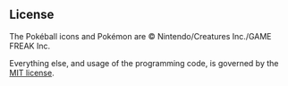 License
-------

The Pokéball icons and Pokémon are © Nintendo/Creatures Inc./GAME FREAK Inc.

Everything else, and usage of the programming code, is governed by the [MIT license](http://opensource.org/licenses/MIT).